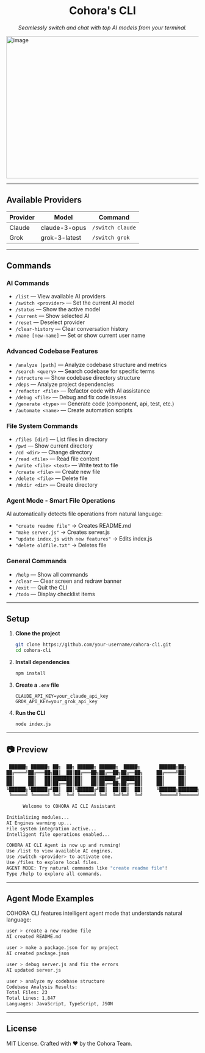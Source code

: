 <h1 align="center"> Cohora's CLI </h1>
<p align="center"><i>Seamlessly switch and chat with top AI models from your terminal.</i></p>
<img width="878" height="372" alt="image" src="https://github.com/user-attachments/assets/b0ff7728-e7f1-4164-a51c-2f6a170c52b2" />

---


## Available Providers

| Provider  | Model                         | Command            |
|-----------|-------------------------------|---------------------|
| Claude    | claude-3-opus                 | `/switch claude`    |
| Grok      | grok-3-latest                 | `/switch grok`      |

---

## Commands

### AI Commands
- `/list` — View available AI providers
- `/switch <provider>` — Set the current AI model
- `/status` — Show the active model
- `/current` — Show selected AI
- `/reset` — Deselect provider
- `/clear-history` — Clear conversation history
- `/name [new-name]` — Set or show current user name

### Advanced Codebase Features
- `/analyze [path]` — Analyze codebase structure and metrics
- `/search <query>` — Search codebase for specific terms
- `/structure` — Show codebase directory structure
- `/deps` — Analyze project dependencies
- `/refactor <file>` — Refactor code with AI assistance
- `/debug <file>` — Debug and fix code issues
- `/generate <type>` — Generate code (component, api, test, etc.)
- `/automate <name>` — Create automation scripts

### File System Commands
- `/files [dir]` — List files in directory
- `/pwd` — Show current directory
- `/cd <dir>` — Change directory
- `/read <file>` — Read file content
- `/write <file> <text>` — Write text to file
- `/create <file>` — Create new file
- `/delete <file>` — Delete file
- `/mkdir <dir>` — Create directory

### Agent Mode - Smart File Operations
AI automatically detects file operations from natural language:
- `"create readme file"` → Creates README.md
- `"make server.js"` → Creates server.js
- `"update index.js with new features"` → Edits index.js
- `"delete oldfile.txt"` → Deletes file

### General Commands
- `/help` — Show all commands
- `/clear` — Clear screen and redraw banner
- `/exit` — Quit the CLI
- `/todo` — Display checklist items

---

## Setup

1. **Clone the project**

   ```bash
   git clone https://github.com/your-username/cohora-cli.git
   cd cohora-cli
   ```

2. **Install dependencies**

   ```bash
   npm install
   ```

3. **Create a `.env` file**

   ```env
   CLAUDE_API_KEY=your_claude_api_key
   GROK_API_KEY=your_grok_api_key
   ```

4. **Run the CLI**

   ```bash
   node index.js
   ```

---

## 📷 Preview

```bash
 ██████╗ ██████╗ ██╗  ██╗ ██████╗ ██████╗  █████╗       ██████╗██╗     ██╗
██╔════╝██╔═══██╗██║  ██║██╔═══██╗██╔══██╗██╔══██╗     ██╔════╝██║     ██║
██║     ██║   ██║███████║██║   ██║██████╔╝███████║     ██║     ██║     ██║
██║     ██║   ██║██╔══██║██║   ██║██╔══██╗██╔══██║     ██║     ██║     ██║
╚██████╗╚██████╔╝██║  ██║╚██████╔╝██║  ██║██║  ██║     ╚██████╗███████╗██║
 ╚═════╝ ╚═════╝ ╚═╝  ╚═╝ ╚═════╝ ╚═╝  ╚═╝╚═╝  ╚═╝      ╚═════╝╚══════╝╚═╝

      Welcome to COHORA AI CLI Assistant

Initializing modules...
AI Engines warming up...
File system integration active...
Intelligent file operations enabled...

COHORA AI CLI Agent is now up and running!
Use /list to view available AI engines.
Use /switch <provider> to activate one.
Use /files to explore local files.
AGENT MODE: Try natural commands like "create readme file"!
Type /help to explore all commands.
```

---

## Agent Mode Examples

COHORA CLI features intelligent agent mode that understands natural language:

```bash
user > create a new readme file
AI created README.md

user > make a package.json for my project
AI created package.json

user > debug server.js and fix the errors
AI updated server.js

user > analyze my codebase structure
Codebase Analysis Results:
Total Files: 23
Total Lines: 1,847
Languages: JavaScript, TypeScript, JSON
```

---

## License

MIT License.
Crafted with ❤️ by the Cohora Team.
